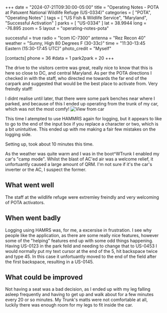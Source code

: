 +++
date = "2024-07-21T09:30:00-05:00"
title = "Operating Notes - POTA at Patuxent National Wildlife Refuge (US-0334)"
categories = [
    "POTA",
    "Operating Notes"
]
tags = [
    "US Fish & Wildlife Service",
    "Maryland",
    "Successful Activation"
]
parks = [ "US-0334" ]
lat = 38.9944
long = -76.895
zoom = 5
layout = "operating-notes-pota"

successful = true
radio = "Icom IC-7300"
antenna = "Rez Recon 40"
weather = "Sunny, High 80 Degrees F (30-33c)"
time = "11:30-13:45 Eastern (15:30-17:45 UTC)"
photo_credit = "Myself"

[contacts]
phone = 36
#data = 1
park2park = 20
+++

The drive to the visitors centre was great, really nice to know that this is here so close to DC, and central Maryland. As per the POTA directions I checked in with the staff, who directed me towards the far end of the carpark and suggested that would be the best place to activate from. Very freindly staff!

I didnt realise until later, that there were some park benches near where I parked, and because of this I ended up operating from the trunk of my car, which was not the most comfy!
![View from car](view_from_car.png)

This time I atempted to use HAMMRS again for logging, but it appears to like to go to the end of the input box if you replace a character or two, which is a bit unintuitive. This ended up with me making a fair few mistakes on the logging side.

Setting up, took about 10 minutes this time.

As the weather was quite warm and I was in the boot^WTrunk I enabled my car's "camp mode". Whilst the blast of AC'ed air was a welcome relief, it unfortuantly caused a large amount of QRM. I'm not sure if it's the car's inverter or the AC, I suspect the former.

## What went well
The staff at the wildlife refuge were extremley freindly and very welcoming of POTA activators.

## When went badly
Logging using HAMRS was, for me, a excersise in frustration. I see why people like the application, as there are some really nice features, however some of the "helping" features end up with some odd things happening. Having US-0123 in the park feild and needing to change that to US-0453 I would normally put my text cursor at the end of the 5, hit backspace twice and type 45. In this case it unfortuantly moved to the end of the field after the first backspace, resulting in a US-0145.

## What could be improved
Not having a seat was a bad decision, as I ended up with my leg falling asleep frequently and having to get up and walk about for a few minutes every 20 or so minutes. My Trunk's matts were not comfortable at all, luckily there was enough room for my legs to fit inside the car.